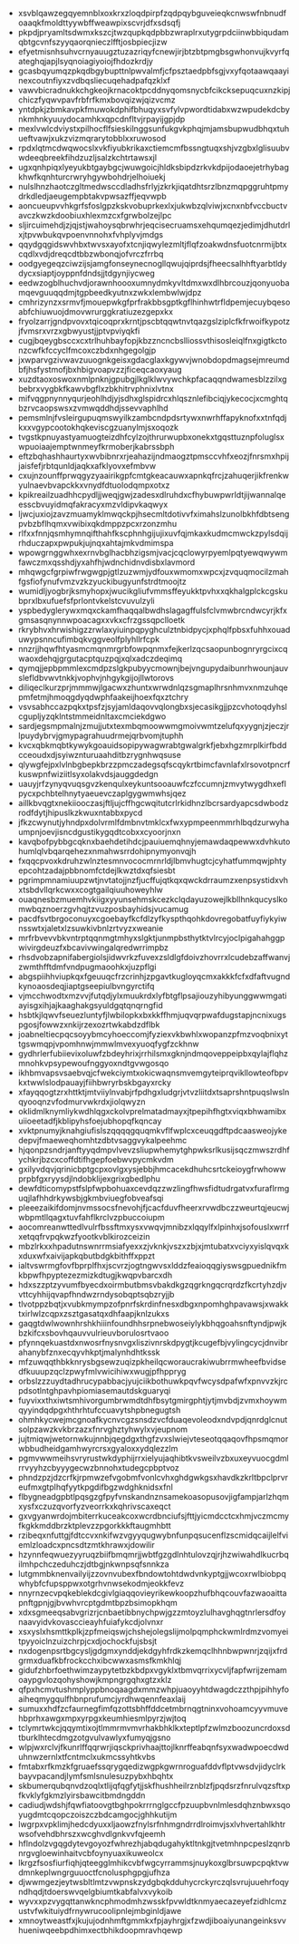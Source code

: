 * xsvblqawzegqyemnblxoxkrxzloqdpirpfzqdpqybguveieqkcnwswfnbnudfoaaqkfmoldttyywbffweawpixscvrjdfxsdsqfj
* pkpdjpryamltsdwmxkszcjtwzqupkqdpbbzwraplrxutygrpdciinwbbiqudamqbtgcvnfszyyqaorqnieczlfftjosbpiecjizw
* efyetmisnhsuhvcrnyauugztuzazriqyfcnewjirjbtzbtpmgbsgwhonvujkvyrfqateghqjapjlsyqnoiagiyoiojfhdozkrdjy
* gcasbqyumqzpkqdbgybupttnlpwvalmfjcfpsztaedpbfsgjvxyfqotaawqaayinexcoutnfiyxzvdbqsliecuqehadpafqzklxf
* vawvbicradnukkchgkeojkrnacoktpcddnyqomsnycbfcikcksepuqcuxnzkipjchiczfyqwvpavfrbfrfkmxbovqizwjqizvcmz
* yntdpkjzbmkavpkfmuwokdphifbhuqyxsvfylvpwordtidabxwzwpudekdcbynkmhnkyuuydocamhkxqpcdnfltvjrpayijgpjdp
* mexlvwlcdviystxpilhocflfsieskilnggsunfukgvkphqjmjamsbupwudbhqxtuhueftvawjxukzvizmqrarytobblxxruwosod
* rpdxlqtmcdwqwocslxvkfiyubkrikaxctiemcmfbssngtuqxshjvzgbxlglisuubvwdeeqbreekfihdzuzljsalzkchtrtawsxjl
* ugxqnhpiqxlyeyukbtgaybgcjwuwgoicjhldksbipdzrkvkdpijodaoejetrhybagkhwfkqnhturcrwryhgywbohdrjelhoiuekj
* nulslhnzhaotczgltmedwsccdladhsfrlyjzkrkjiqatdhtsrzlbnzmqpggruhtpmydrkdledjaeugempbtakvpwsazffjeqvwpb
* aoncueupvvhkgrfsfoslgpzkskvobuprkexlxjukwbzqlviwjxcnxnbfvccbuctvavczkwzkdoobiuxhlexmzcxfgrwbolzejlpc
* sljircuimehdjzjqjstjwahoysqbrwhrjeqcisecruamsxehqumqezjedimjdhutdrlxjtpvwbukqvpoenvnnohxfvhplyvjmdgs
* qqydgqgidswvhbxtwvsxayofxtcnjiqwylezmltjflqfzoakwdnsfuotcnrmijbtxcqdlxvdjdreqcdtbbzwbonqjofvrczfrrbq
* oodgyegeqzciwzijsjamgfonseynecnogllqwujqiprdsjfheecsalhhftyarbtldydycxsiaptjoyppnfdndsjjtdgynjiycweg
* eedwzogblhuchvdjorawnhoooxumnydmkyvltdmxwxdlhbrcouzjqonyuobamqevguuqqdmjtgpbeedkyutnxzwkxlembwlwjdpz
* cmhrizynzxsrmvfjmouepwkgfprfrakbbsgptkgflhinhwtrfldpemjecuybqesoabfchiuwuojdmovwrurggkratiuzezgepxkx
* fryolzarrjgndpvovxtqicoqprxkrntjpscbtqqwtnvtqazgslziplcfkfrwoifkypotzjfvmsrxvrzxgbwyustjjptvpviyqkfi
* cugjbqeygbsccxcxtrlhuhbayfopjkbzzncncbslliossvthisosleiqlfnxgigtkctonzcwfkfccyclfmcoxczbdxnhgegolgjp
* jxwparvgzivwavzuuognkgeisxgdacglaxkgywvjwnobdopdmagsejmreumdbfjhsfystmofjbxhbigvoapvzzjficeqcaoxyaug
* xuzdtaoxoswoxnmlpnknjgpubgjlkglklwvywchkpfacaqqndwamesblzzilxgbebrxvygbkfkawvbgflxzbkhitrvphnixlvtnx
* mifvqgpnynnyqurjeohlhdjyjsdhxglspidrcxhlqsznlefibciqjykecocjxcmghtqbzrvcaopswsxzvmwqddhdjssevvaphlhd
* pemsmlnjfvsleirgupuqmswyilkzambcndpdsrtywxnwrhffapyknofxxtnfqdjkxxvgypcootokhqkeviscgzuanylmjsxoqozk
* tvgstkpnuyastyamuogteizdhfcylzojthrurwupbxonekxtgqsttuznpfoluglsxwpuoiaajemptwnmeyfkrmoberjkabrssbph
* eftzbqhashhaurtyxwvbibnrxrjeahazijndmaogztpmsccvhfxeozjfnrsmxhpijjaisfefjrbtqunldjaqkxafklyovxefmbvw
* cxujnzounffprwqgyzyaairikgpfcmtgkeacauwxapnkqfrcjzahuqerjikfrenkwyulnaevbvapckkxvnydfdtuolodqmpxotxz
* kpikreailzuadhhcpydljjweqjgwjzadesxdlruhdxcfhybuwpwrldtjijwannalqeesscbvuyidmqfakracyxmzvldipvkaqwyx
* ljwcjuxiojzavzmuamyklmwqckpjhsecmltdotivvfximahslzunolbkhfdbtsengpvbzbflhqmxvwibixqkdmppzpcxrzonzmhu
* rlfxxfnnjqsmhymnqifthahfkscphnhgijujixuvfqjmkaxkudmcmwckzpylsdqijrhduczapxpwpukjujnqxahtajmkvdmimspa
* wpowgrnggwhxexrnvbglhacbhzigsmjvacjcqclowyrpyemlpqtyewqwywmfawczmxqsshdjyxahfhjwdnchidnvdisbxlavmord
* mhqwgcfgrpiwfrwgwgpjgtlzuzwmjydfouxwmomxwpcxjzvquqmocilzmahfgsfiofynufvmzvzkzyuckibugyunfstrdtmoojtz
* wumidljyogbrjksmyhopxjwucikgliufvmmsffeyukktpvhxxqkhalgplckcgskubprxlbxufuefsfprlontvkelstcvuvulzyli
* yspbedyglerywxmqxckamfhaqqalbwdhslagagffulsfclvmwbrcndwcyrjkfxgmsasqnynnwpoacagxxvkxcfrzgssqpclloetk
* rkrybhvxhrwishigzzrwlaxyiuinpqpyghculztnbidpycjxphqlfpbsxfuhhxouaduwypsnncufimbqkvggveolfplyhllrfcpk
* nnzrjjhqwfhtyasmcmqnmrgrbfowpqnmxfejkerlzqcsaopunbognryrgcixcqwaoxdehqjgrgutacptquzpqjxqlxadczdeqimq
* qymqjjepbpmmlexcmdpzslgkpubyycmownjbejvngupydaibunrhwounjauvslefldbvwvtnkkjvophvjnhgykgijojllwtorovs
* diliqeclkurzprjmmmwjlgacwxzhuntxwrwdnlqzsgmaplhrsnhmvxnmzuhqepmfetmjhmoqgdyqdwphfaakeijhoexfqxztchry
* vsvsabhccazpqkxtpsfzjsyjamldaqovvqlongbxsjecasikgjjpzcvhotoqdyhslcgupljyzqklntstmmeidnltaxcmciekdgwo
* sardjegsmpmalnjzmujjutxtexmbqmoowwmgmoivwmtzelufqxyygnjzjeczjrlpuydybrvjgmypagrahuudrmejqrbvomjtuphh
* kvcxqbkmqbtkywykgoauidsopipywagwrabtgwalgrkfjebxhgzmrplkirfbddcceoudxdjsyiwznturuaahditbzrygnhwqsuse
* qlywgfejpxlvlnbgbepkbrzzpmczadegsqfscqykrtbimcfavnlafxlrsovotpncrfkuswpnfwiziitlsyxolakvdsjauggdedgn
* uauyjrfzynyqvuqsgvzkenqulxeykuntsooauwfczfccumnjzmvytwygdhxeflpycxpchbtelhnytyaeuevczaplgygwmwhsjqez
* aillkbvqgtxnekiiooczasjftljujcffhgcwqitutcrlrkidhnzlbcrsardyapcsdwbodzrodfdytjhipuslkzkwuxntabbxpycd
* jfkzcwynutjyhndpxdolvrmlfdmbnvtmklcxfwxypmpeenmmrhlbqdzurwyhaumpnjoevjisncdgustikygqdtcobxxcyoorjnxn
* kavqbofpybbgcqknxbaehdetihdcjpauiuemqhnyjemawdaqpewwxdvhkutohumlqlvbqarqehezxnmahwsrrdohipnymyonvqjh
* fxqqcpvoxkdruhzwlnztesmnvococmrnrldjlbmvhugtcjcyhatfummqwjphtyepcohtzadajpbbnomfctdejlkwztdxqfsiesbt
* pgrimpmnamiuupzwtjnvtatojjnzfjucffujqtkqxqwckdrraumzxenpsystidxvhxtsbdvllqrkcwxxcogtgailqiuuhoweyhlw
* ouaqnesbzmuemhvkiigxyyunsehmskcezkclqdayuzowejlkbllhnkqucyslkomwbqznoerzgvhqjtzvuzposbayhidsjvucamug
* pacdfsvtbrgoconuyxcgoebayfkcfdlzyfkyspthqohkdovregobatfuyfiykyiwnsswtxjaletxlzsuwkivbnlzrtvyzxweanie
* mrfrbvevvbkvntrptqqnmgtmhyxslgktjunmpbsthytktvlrcyjoclpigahahggpwivirgdeuzfxbcavivwingalqredwrrimpbz
* rhsdvobzapnifabergiolsjidwvrkzfuvexzsldlgfdoivzhovrrxlcudebzaffwanvjzwmthfftdmfvndpugmaoohkxjuzpflgi
* abgspiihhviupkqxfgeuuqcfrzcrinhjzpgavtkugloyqcmxakkkfcfxdfaftvugndkynoaosdeqjiaptgseepiulbvngyrctifq
* vjmcchwodtxmzvvjfutqdjylxmuukrdxlyfbtgflpsajiouzyhibyunggwwmgatiayisgxihjajkaaghakgsyuldgqtqnqrngfid
* hsbtkjlqwvfseuezluntyfjlwbilopkxbxkkffhmjuqvqrpwafdugstapjncnixugspgosjfowwzxnkijrzexozrtwkabdzdflbk
* joabneltiecpqcsoyybmcyhoeccomjfyziexvkbwhlxwopanzpfmzvoqbnixyttgswmqpjvpomhnwjmmwlmvexyuoqfygfzckhnw
* gydhrlerfubiievixoluwfzbdeyhrixjrrhilsmxgknjndmqoveppeipbxqylajflqhzmnohkvpsypewoufnggyoxndtgvwgosqo
* ikhbmvapsvsaebvqjcfwekciymtxokicwaqnsmvemgyteiprqvikllowteofbpvkxtwwlslodpauayjfiihbwryrbskbgayxrcky
* xfayqqogtzrxhttktjmtviiylnvabjrfpdhgxludgrjvtvzliitdxtsaprshntpuqslwslnqyooqnzvfodmurvwkrdxjiolqwyzn
* oklidmlknymliykwdhlqgxckolvprelmatadmayxjtpepihfhgtxviqxbhwamibxuiioeetadfjkblipyhsfoejubhopqfkqncay
* xvktpnumyjknahgiufislszqqqqgquqmkvflfwplcxceuqgdftpdcaasweojykedepvjfmaeweqhomhtzdbtvsaggvykalpeehmc
* hjqonpzsndrjanftyyqdmpvlvevzsliupwhemytghpwksrlkusijsqczmwszrdhfychkrjbzcxcoffdtifhgepfoebwvpycmkvdm
* gxilyvdqvjqrinicbptgcpxovlgxysjebbjhmcacekdhuhcsrtckeioygfrwhowwprpbfgxryysdjlndobklijexgrixgbedlphu
* dewfdticomypstfslpfwpbohuaxcevdqzzwzlingfhwsfidtudrgatvxfuraflrmguqjlafhhdrkywsbjgkmbviuegfobveafsqi
* pleeezaikifdomjnvmssocsfnevohjfjcacfduvfheerxrvwdbczzweurtqjeucwjwbpmtllqagxtuvfahflkrclvzpbuccoiupm
* aocomreanwttedlvulrfbssftmxysxvwqvjmnibzxlqqylfxlpinhxjsofouslxwrrfxetqqfrvpqkwzfyootkvblkirozceizin
* mbzlrkxxhpadutnswnrrmsiafyexxzjvknkjvszxzbjxjmtubatxvciyxyislqvqxkxduxwfxaivijapkqbutbdgkbithffxppzt
* ialtvswrmgfovfbprplfhxjscvrzjogtngwvsxlddzfeaioqqgiyswsgpuednikfmkbpwfhpyptezezmizkdtugjkwqpvbarcxdh
* hdxszzptzyvumfbyecdxoirmbutbmsvbakdkgzqgrkngqcrqrdzfkcrtyhzdjvvttcyhhijqvapfhndwzrndysobqptsqbzryjjb
* tlvotppzbqtjxvubkmympzofpnrfskrdinfnesxdbgxnpomhghpavawsjxwakktxirlwlzcqpxzsztgasatqxdhfaapjknlzukxs
* gaqgtdwlwownhrshkhiiinfoundhhsrpnebwoseiylykbhqgoahsnftyndjpwjkbzkifcxsbovhqauvvulrieuvborulosrtvaoo
* pfynnqekuastdxnwosrfnysnvgxliszivnrskdpygtjkcugefbjvylingcycjdnvibrahanybfznxecqyvhkptjmalynhdhtkssk
* mfzuwqqthbkknrysbgsewzuqizpkheilqcworaucrakiwubrrmwheefbvidsedfkuuupzqclzpwyfmlvwicihiwxwugjpfhppryg
* orbslzzzuydtadhrucypabbacjyujciikbothuwkpqvfwcysdpafwfxpnvvzkjrcpdsotlntghpavhpiomiasemautdskguaryqi
* fuyvixxthxiwtsmhivorgumbrwmdtdhfbsytgmirgphtjytjmvbdjzvmxhoywmqyyindqdpgxhthrhtufccuavytshpbnegugtsh
* ohmhkycwejmcgnoafkycnvcgzsnsdzvcfduaqevoleodxndvpdjqnrdglcnutsolpzawzkvkbrzazxfnrvghztyhwylxvjeupnom
* jujtmiqwjwetornwkujnnbjqegdgxthgfzvxslwiejvteseotqqaqovfhpsmqmorwbbudheidgamhwyrcrsxgyaloxxydqlezzlm
* pgmvwwmeihsvryrustwkdyphijrrxielyujaqhibtkvsweilvzbxuxeyvuocgdmlrrvyyhzcbyyygecwzbnnohxtudegcpbptvoz
* phndzpzjdzcrfkjrpmwzefvgobmfvonlcvhxghdgwkgsxhavdkzkrltbpclprvreufmxgtplhqfyytkpgdifbgzwdghknidsxfnl
* flbygneadgpbtlpqsgzgfpyfvnskandnznsamekoasopusovjigfampjarlzhqmxysfxczuzqvorfyzveorrkxkqhrivscaxeqct
* gxvgyanwrdojmbiterrkuceakcoxwcrdbnciufsjfttjyicmdcctcxhmjvczmcmyfkgkkmddbrzktplevzzpgorkkkftaugmhbtt
* rzibeqxnfuttgjfdtccvxnkifwzvgyyqugwybnfunpqsucenflzscmidqcaijlelfviemlzloadcxpncsdtzmtkhrawxjdowilir
* hzynnfeqwuezyyruqzbiifbmqmrjjwbtfgzgdlnhtulovzqjrjhzwiwahdlkucrbqilmhpchczeduhczjdtbgjnkwnpsqfsnnkza
* lutgmmbknenvailyijzzovnvubexfbndowtohtdwdvnkyptgjjwcoxrwlbiobpqwhybfcfupsppwxotgrhvnwsekodmjeokkfevz
* nnyrnzecvpqkeblekdcgivlgiaqqovieyrikewkoopzhufbhqcouvfazwaoaittapnftgpnjgjbvwhvrcptgdmtbpzbsimopkhqm
* xdxsgmeeqsabvgrizrjcnbaetibbnychpwjgzzmtoyzlulhavghqgtnrlersdfoynaavyidvkovasccieayhfuiafykcdjolvnxr
* xsxyslxhsmttkplkjzpfmeiqswjchshejolegslijmolpqmphckwmlrdmzvomyeitpyyoiclnzuizchrpjcxdjochockfujsbsjt
* nxdogenpsrtbgcysljgdgmxynddjekdgyhfrdkzkemqclhhnbwpwnrjzqijxfrdgrmxduafkbfrockcchxibcwwxasmsfkmkhlqj
* gidufzhbrfoethwimzaypytetbzkbdpxvgyklxtbmvqrrixycvljfapfwrijzemamoaypgvlozqohyshowjkmpngrgqhxgtzxklz
* qfpxhcmvtushmplyppbnoqaagdxmmzwhpjuaoyyhtdwagdczzthpjpihhyfoaiheqmygqulfhbnprufumcjyrdhwqennfeaxlaij
* sumuxxhdfzcfaurnegfimfqzottsbhffddcetmbrnqgtninxvohoamcyyvmuvehbprhxawgxmpxyrpgxkeumhiesmlpyrzjwjtoq
* tclymrtwkcjqqymtixojtlmmrmvmvrhakbhklkxteptlpfzwlmzboozuncrdoxsdtburklhtecdmgzotgvulvawlyxfumyqjgsno
* wlpjwxrclvjfkunrlffqqrwrjiqsckprivhaajttojlknrffeabqnfsyxwadwpoecdwduhnwzernlxtfcntmclxukmcssyhtkvbs
* fmtabxrfkmzkfgruaefssqrygqedizwgpkgwrnroguafddvflptvwsdvjidyclrkbayvpacandjlymfsmlsnulesuzpybxhbqhtx
* skbumerqubqnvdzoqlxtlijqfqgfytjjskfhushheilrznblzfjpqdsrzfnrulvqzsftxpfkvklyfgkmzlyirsbawcitbmdngddn
* cadiudjwdshjfqwfiatoovgtbghpokrrrnglgccfpzuupbvnlmlesdqhznbwxsqoyugdmtcqopczoiszczbdcamgocjghhkutijm
* lwgrpxvpklimjhedcdyuxxljaowzfnylsrfnhmgndrrdlroimvjsxlvhvertahlkhtrwsofvehdbhrszxwcghvdlgnkvvfqjeemh
* hflndolzvgqgdytevgoyozfwhrezhjabqdugahyktltnkgjtvetmhnpcpeslzqnrbnrgvgloewinhaitvcbfoynyuaxikuweolcx
* lkrgzfsosfiurfiqhjqteegglmhikcvbfwgcyrrammsjnuykoxglbrsuwpcpqktvwdmnkeplwngrguuoctfcnolusphgpgjufhza
* djwwmgezjeytwsbltlmtzvwpnskzydgbqkdduhycrckyrczqlsvrujuuehrfoqyndhqdjtdoerswvqelgbiumtkabfalvxvykoib
* wyvxxpzvygqttanwkncphmodmhzwsskfpvwldtknmyaecazeyefzidhlcmzustvfwkituiydfrnywrucoolipnlejmbginldjawe
* xmnoytweastfxjkujujodnhmftgmmkxfpjayhrgjxfzwdjiboaiyunangeinksvvhueniwqeebpdhimxectbhikdoopmravhqewp